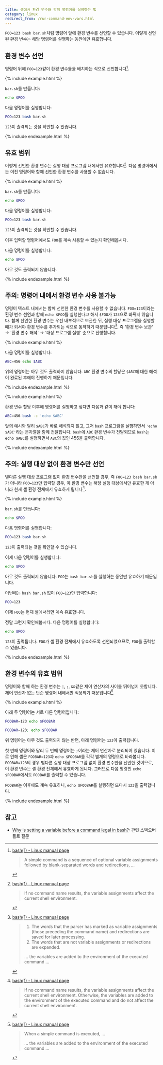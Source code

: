 ```yaml
---
title: 셸에서 환경 변수와 함께 명령어를 실행하는 법
category: linux
redirect_from: /run-command-env-vars.html
---
```


`FOO=123 bash bar.sh`처럼 명령어 앞에 환경 변수를 선언할 수 있습니다. 이렇게 선언된 환경 변수는 해당 명령어를 실행하는 동안에만 유효합니다.

## 환경 변수 선언

명령어 뒤에 `FOO=123`같이 환경 변수들을 배치하는 식으로 선언합니다[^simple-command].

[^simple-command]: [bash(1) - Linux manual page](http://man7.org/linux/man-pages/man1/bash.1.html#SHELL_GRAMMAR)

    > A simple command is a sequence of optional variable assignments followed by blank-separated words and redirections, ...

{% include example.html %}

`bar.sh`를 만듭니다:

```sh
echo $FOO
```

다음 명령어를 실행합니다:

```sh
FOO=123 bash bar.sh
```

`123`이 출력되는 것을 확인할 수 있습니다.

{% include endexample.html %}

## 유효 범위

이렇게 선언한 환경 변수는 실행 대상 프로그램 내에서만 유효합니다[^current-shell]. 다음 명령어에서는 이전 명령어와 함께 선언한 환경 변수를 사용할 수 없습니다.

[^current-shell]: [bash(1) - Linux manual page](http://man7.org/linux/man-pages/man1/bash.1.html#SIMPLE_COMMAND_EXPANSION)

    > If no command name results, the variable assignments affect the current shell environment.
    
{% include example.html %}

`bar.sh`를 만듭니다:

```sh
echo $FOO
```

다음 명령어를 실행합니다:

```sh
FOO=123 bash bar.sh
```

`123`이 출력되는 것을 확인할 수 있습니다.

이후 입력할 명령어에서도 `FOO`를 계속 사용할 수 있는지 확인해봅시다.

다음 명령어를 실행합니다:

```sh
echo $FOO
```

아무 것도 출력되지 않습니다.

{% include endexample.html %}

## 주의: 명령어 내에서 환경 변수 사용 불가능

명령어 텍스트 내에서는 함께 선언한 환경 변수를 사용할 수 없습니다. `FOO=123`이라는 환경 변수 선언과 함께 `echo $FOO`를 실행한다고 해서 `$FOO`가 `123`으로 바뀌지 않습니다. 함께 선언한 환경 변수는 우선 내부적으로 보관한 뒤, 실행 대상 프로그램을 실행할 때가 되서야 환경 변수를 추가되는 식으로 동작하기 때문입니다[^environment-executed]. 즉 '환경 변수 보관' → '환경 변수 해석' → '대상 프로그램 실행' 순으로 진행합니다.

[^environment-executed]: [bash(1) - Linux manual page](http://man7.org/linux/man-pages/man1/bash.1.html#SIMPLE_COMMAND_EXPANSION)

    > 1. The words that the parser has marked as variable assignments (those preceding the command name) and redirections are saved for later processing.
    > 2. The words that are not variable assignments or redirections are expanded.
    >
    > ... the variables are added to the environment of the executed command ...

{% include example.html %}

다음 명령어를 실행합니다:

```sh
ABC=456 echo $ABC
```

위의 명령어는 아무 것도 출력하지 않습니다. `ABC` 환경 변수의 할당은 `$ABC`에 대한 해석이 완료된 후에야 진행하기 때문입니다.

{% include endexample.html %}

{% include example.html %}

환경 변수 할당 이후에 명령어를 실행하고 싶다면 다음과 같이 해야 합니다:

```sh
ABC=456 bash -c 'echo $ABC'
```

앞의 예시와 달리 `$ABC`가 바로 해석되지 않고, 그저 `bash` 프로그램을 실행하면서 `'echo $ABC'`라는 문자열을 함께 전달합니다. `bash`에 `ABC` 환경 변수가 전달되므로 `bash`는 `echo $ABC`를 실행하면서 `ABC`의 값인 456을 출력합니다.

{% include endexample.html %}

## 주의: 실행 대상 없이 환경 변수만 선언

별다른 실행 대상 프로그램 없이 환경 변수만을 선언할 경우, 즉 `FOO=123 bash bar.sh`가 아니라 `FOO=123`만 입력할 경우, 이 환경 변수는 해당 실행 대상에서만 유효한 게 아니라 현재 셸 환경 전체에서 유효하게 됩니다[^current-shell-environment-executed].

[^current-shell-environment-executed]: [bash(1) - Linux manual page](http://man7.org/linux/man-pages/man1/bash.1.html#SIMPLE_COMMAND_EXPANSION)

    > If no command name results, the variable assignments affect the current shell environment.  Otherwise, the variables are added to the environment of the executed command and do not affect the current shell environment.

{% include example.html %}

`bar.sh`를 만듭니다:

```sh
echo $FOO
```

다음 명령어를 실행합니다:

```sh
FOO=123 bash bar.sh
```

`123`이 출력되는 것을 확인할 수 있습니다.

이제 다음 명령어를 실행합니다:

```sh
echo $FOO
```

아무 것도 출력되지 않습니다. `FOO`는 `bash bar.sh`를 실행하는 동안만 유효하기 때문입니다.

이번에는 `bash bar.sh` 없이 `FOO=123`만 입력합니다:

```sh
FOO=123
```

이제 `FOO`는 현재 셸에서라면 계속 유효합니다.

정말 그런지 확인해봅시다. 다음 명령어를 실행합니다:

```sh
echo $FOO
```

`123`이 출력됩니다. `FOO`가 셸 환경 전체에서 유효하도록 선언되었으므로, `FOO`를 출력할 수 있습니다.

{% include endexample.html %}

## 환경 변수의 유효 범위

명령어와 함께 하는 환경 변수는 `|`, `;`, `&&`같은 제어 연산자의 사이를 뛰어넘지 못합니다. 제어 연산자 없는 단순 명령어 내에서만 적용되기 때문입니다[^simple-command-variables].

[^simple-command-variables]: [bash(1) - Linux manual page](http://man7.org/linux/man-pages/man1/bash.1.html#SIMPLE_COMMAND_EXPANSION)

    > When a simple command is executed, ...
    >
    > ... the variables are added to the environment of the executed command ...

{% include example.html %}

아래 두 명령어는 서로 다른 명령어입니다:

```sh
FOOBAR=123 echo $FOOBAR
```

```sh
FOOBAR=123; echo $FOOBAR
```

위 명령어는 아무 것도 출력되지 않는 반면, 아래 명령어는 `123`이 출력됩니다.

첫 번째 명령어와 달리 두 번째 명령어는 `;`이라는 제어 연산자로 분리되어 있습니다. 이로 인해 셸은 `FOOBAR=123`과 `echo $FOOBAR`를 각각 별개의 명령으로 바라봅니다. `FOOBAR=123`의 경우 별다른 실행 대상 프로그램 없이 환경 변수만을 선언한 것이므로, 이 환경 변수는 셸 환경 전체에서 유효하게 됩니다. 그러므로 다음 명령인 `echo $FOOBAR`에서도 `FOOBAR`를 출력할 수 있습니다.

`FOOBAR`는 이후에도 계속 유효하니, `echo $FOOBAR`를 실행하면 또다시 `123`을 출력합니다.

{% include endexample.html %}

## 참고

- [Why is setting a variable before a command legal in bash?](https://unix.stackexchange.com/questions/126938/why-is-setting-a-variable-before-a-command-legal-in-bash): 관련 스택오버플로 질문
